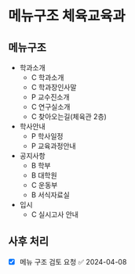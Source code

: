 # 메뉴구조 체육교육과

## 메뉴구조

- 학과소개
  - C 학과소개
  - C 학과장인사말
  - P 교수진소개
  - C 연구실소개
  - C 찾아오는길(체육관 2층)
- 학사안내
  - P 학사일정
  - P 교육과정안내
- 공지사항
  - B 학부
  - B 대학원
  - C 운동부
  - B 서식자료실
- 입시
  - C 실시고사 안내

## 사후 처리

- [x] 메뉴 구조 검토 요청 ✅ 2024-04-08
